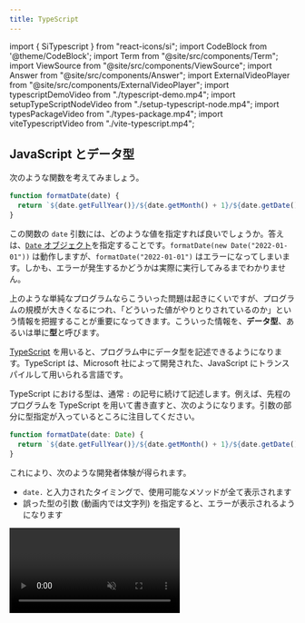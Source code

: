 ```yaml
---
title: TypeScript
---
```


import { SiTypescript } from "react-icons/si";
import CodeBlock from '@theme/CodeBlock';
import Term from "@site/src/components/Term";
import ViewSource from "@site/src/components/ViewSource";
import Answer from "@site/src/components/Answer";
import ExternalVideoPlayer from "@site/src/components/ExternalVideoPlayer";
import typescriptDemoVideo from "./typescript-demo.mp4";
import setupTypeScriptNodeVideo from "./setup-typescript-node.mp4";
import typesPackageVideo from "./types-package.mp4";
import viteTypescriptVideo from "./vite-typescript.mp4";

## JavaScript とデータ型

次のような関数を考えてみましょう。

```javascript
function formatDate(date) {
  return `${date.getFullYear()}/${date.getMonth() + 1}/${date.getDate()}`;
}
```

この関数の `date` 引数には、どのような値を指定すれば良いでしょうか。答えは、[`Date` オブジェクト](https://developer.mozilla.org/ja/docs/Web/JavaScript/Reference/Global_Objects/Date)を指定することです。`formatDate(new Date("2022-01-01"))` は動作しますが、`formatDate("2022-01-01")` はエラーになってしまいます。しかも、エラーが発生するかどうかは実際に実行してみるまでわかりません。

上のような単純なプログラムならこういった問題は起きにくいですが、プログラムの規模が大きくなるにつれ、「どういった値がやりとりされているのか」という情報を把握することが重要になってきます。こういった情報を、**データ型**、あるいは単に**型**と呼びます。

[TypeScript](https://www.typescriptlang.org/) を用いると、プログラム中にデータ型を記述できるようになります。TypeScript は、Microsoft 社によって開発された、JavaScript に<Term type="transpile">トランスパイル</Term>して用いられる言語です。

TypeScript における型は、通常 `:` の記号に続けて記述します。例えば、先程のプログラムを TypeScript を用いて書き直すと、次のようになります。引数の部分に型指定が入っているところに注目してください。

```typescript
function formatDate(date: Date) {
  return `${date.getFullYear()}/${date.getMonth() + 1}/${date.getDate()}`;
}
```

これにより、次のような開発者体験が得られます。

- `date.` と入力されたタイミングで、使用可能なメソッドが全て表示されます
- 誤った型の引数 (動画内では文字列) を指定すると、エラーが表示されるようになります

<video src={typescriptDemoVideo} controls autoPlay muted loop />

:::tip 静的型言語との比較

C++ や Java などの一般的なプログラミング言語では、型の情報は実行に何らかの影響を与えますが、TypeScript は JavaScript にトランスパイルされる言語であり、実行時には型の情報は一切利用されません。

:::

## TypeScript を使って Node.js のプログラムを記述する

TypeScript を用いて Node.js のプログラムを作成するには、次の手順に従ってください。

<video src={setupTypeScriptNodeVideo} controls />

まずは、プロジェクトルートに `package.json` を作成します。`npm init` を実行すればよいのでした。

続いて、

```shell
npm install -D typescript
```

を実行し、[typescript パッケージ](https://www.npmjs.com/package/typescript)をインストールします。`-D` オプションは「開発時のみに使用する」という意思表示になります。`package.json` に記録される方法が少しだけ変わります。

続いて、`main.ts` ファイルを作成します。TypeScript ファイルの拡張子は通常 `.ts` です。今回は、

```typescript title="main.ts"
const language: string = "TypeScript";
console.log(`Hello ${language}!`);
```

としました。

TypeScript ファイルの作成が終わったら、<Term type="npxCommand">`npx` コマンド</Term>で [TypeScript パッケージを実行](https://www.typescriptlang.org/docs/handbook/compiler-options.html)し、TypeScript ファイルを JavaScript ファイルにトランスパイルします。パッケージ名と異なり、`tsc` となるので注意しましょう。

```shell
npx tsc main.ts
```

すると、同名の JavaScript ファイルが生成されます。このファイルを実行すれば、通常の JavaScript として実行できます。

## TypeScript の基礎

TypeScript を試すには、Microsoft が提供している [TS Playground](https://www.typescriptlang.org/play) を用いると便利です。必要に応じて利用してください。

### 型を記述できる場所

TypeScript の型は、関数の引数や戻り値、変数の後に `:` とともに記述できます。

```typescript
// add は number 型の引数 a, b をとり number 型の値を返す関数
function add(a: number, b: number): number {
  return a + b;
}

// sum は number 型の変数
let sum: number = add(3, 4);
```

データ型が誤っている場合、TypeScript はエラーを出力します。

```typescript
sum = "7"; // Type 'string' is not assignable to type 'number'.

add("3", "4"); // Argument of type 'string' is not assignable to parameter of type 'number'.
```

### データ型と値

TypeScript のデータ型は、**全ての値を含む集合 `unknown` の部分集合**になります。ある値 `v` が集合 `T` に属するとき、`v` は `T` 型であるといいます。例えば、数値 `1` は `1` 型、`number` 型、`unknown` 型のいずれにも当てはまります。なお、空集合は `never` 型です。

```typescript
// すべて正しい
const a: unknown = 1;
const b: number = 1;
const c: 1 = 1; // 左辺の 1 はデータ型 (unknown の部分集合) としての 1

// never 型にはどんな値も代入できない
// const d: never = 1;
```

![TypeScript のデータ型](./typescript-types.drawio.svg)

:::tip `any` 型

TypeScript の標準設定では、型が判明しなかった場合、`any` 型が指定されたものとみなされます。`any` 型の値には、どんな操作でも許容されます。`any` 型の値はどんな型の変数にも代入できますし、`any` 型の変数にはどんな値でも代入できます。上の集合のどの部分にも当てはまりません。

```typescript
const strangeValue: any = 1;

// TypeScript は誤りを検出できないが、実行時にエラーになる
strangeValue.strangeMethod();
```

:::

### データ型の別名

`type` 宣言を用いると、データ型に対して別名を付けられます。

```typescript
type Age = number;

// 変数 age は Age (number) 型
const age: Age = 18;
```

:::tip

型の名前には通常<Term type="pascalCase">パスカルケース</Term>が用いられます。

:::

### オブジェクト型

オブジェクト型では、プロパティの名前や、値の型が指定できます。

```typescript
// Student は string 型の name プロパティと number 型の age プロパティを持つオブジェクト
type Student = {
  name: string;
  age: number;
};

let student: Student = { name: "田中", age: 18 };
```

なお、余分なプロパティを持つオブジェクトでも問題なく代入できます。次の例から、`Teacher` は `Student` の部分集合であることが分かります。

```typescript
type Teacher = {
  name: string;
  age: number;
  subject: string;
};

let teacher: Teacher = { name: "鈴木", age: 18, subject: "数学" };
student = teacher;

// Property 'subject' is missing in type 'Student' but required in type 'Teacher'.
teacher = student;
```

### 配列型

型 `T` の配列型は、`T[]` のように記述できます。また、`T` が `U` の部分集合であれば、`T[]` は `U[]` の部分集合になります。

```typescript
const numbers: number[] = [1, 2, 3];

// number[] は unknown[] の部分集合
const unknowns: unknown[] = numbers;
```

### 関数型

関数型では、引数や戻り値の型が指定できます。引数名は異なっていても同じ型だとみなされます。

```typescript
// BinaryNumberOperator は number 型の引数 2 つを受け取って number 型の値を返す関数
type BinaryNumberOperator = (x: number, y: number) => number;

function add(a: number, b: number): number {
  return a + b;
}

const operator: BinaryNumberOperator = add;
```

引数の数が少ない関数型は、多い関数型の部分集合とみなされます。

```typescript
function increment(a: number): number {
  return a + 1;
}

// (a: number) => number は (a: number, b: number) => number の部分集合
const operator2: BinaryNumberOperator = increment;
```

### 型演算

2 つの型に対し、集合の和や積 (共通部分)を求める記号が利用できます。

| 記号                | 意味     |
| ------------------- | -------- |
| `&`                 | 共通部分 |
| <code>&#124;</code> | 合併     |

```typescript
type Student = { name: string; major: string };
type Programmer = { name: string; language: string };
const studentProgrammer: Student & Programmer = {
  name: "田中",
  major: "数学",
  language: "TypeScript",
};

const hand: "グー" | "チョキ" | "パー" = "グー";
```

### 型推論

文脈からデータ型が明らかな場合は、型定義の記述を省略できます。

```typescript
// age は number 型
let age = 18;

// Type 'string' is not assignable to type 'number'.
age = "19";

// 戻り値の型が推論されるため、add は (a: number, b: number) => number 型
function add(a: number, b: number) {
  return a + b;
}
```

関数型を要求する部分に関数式を指定する場合、その引数の型が推論されます。

```typescript
type BinaryNumberOperator = (a: number, b: number) => number;

// a や b は number に推論される
const operator: BinaryNumberOperator = (a, b) => a + b;

// イベントハンドラの記述の際に便利
window.onload = (e) => {
  // e は Event 型
};
```

### ジェネリクス

引数を一つ受け取り、その値をそのまま返す関数を考えてみよう。

```typescript
function identity(x) {
  return x;
}
```

こういった関数では、引数 `x` はどんな型の値も指定できます。つまり、`x` は `unknown` 型とするのが適切なはずです。しかしながら、引数を `unknown` 型としてしまうと、戻り値が `unknown` 型となってしまい、戻り値に対する操作が一切不可能になってしまいます。

```typescript
function identity(x: unknown) {
  return x;
}

// Object is of type 'unknown'.
identity(1).toString();
```

TypeScript では、型パラメータを用いることで、この問題を解決できます。型パラメータは、通常の引数と異なり、型を指定するための特殊な引数です。JavaScript に<Term type="transpile">トランスパイル</Term>されるタイミングで削除されます。

```typescript
// T は型パラメータ
// identity は T 型の引数を受け取って T 型の戻り値を返す関数
function identity<T>(x: T): T {
  return x;
}

// T に number を指定したので、ここでは identity は number 型の引数を受け取って number 型の戻り値を返す関数
identity<number>(1).toString();

// 文脈から型パラメータが明らかな場合は推論される
// この場合は T は number に推論される
identity(1).toString();
```

こういった言語機能は他の多くのプログラミング言語でも用意されており、[ジェネリクス](https://www.typescriptlang.org/docs/handbook/2/generics.html)と呼ばれます。

`type` 宣言でも型パラメータを利用できます。

```typescript
type BinaryOperator<T> = (a: T, b: T) => T;

// add は (a: number, b: number) => number 型
const add: BinaryOperator<number> = (a, b) => a + b;
```

## TypeScript と npm

npm でインストールしたパッケージが TypeScript に対応している場合、下の図のように、npm のパッケージのウェブサイトに <SiTypescript style={{ verticalAlign: "text-bottom" }} /> アイコンが表示されます。

![npm パッケージの TypeScript 対応](./npm-typescript.png)

`DT` アイコンがついているパッケージは、`@types/パッケージ名` という名称のパッケージをインストールすることで、TypeScript からパッケージが利用可能になります。例えば、`@types/express` パッケージをインストールすることにより、`express` パッケージが TypeScript から利用できるようになります。

<video src={typesPackageVideo} controls />

`@types` パッケージのインストール前後で `app` の型が変わっていることが分かります。

## フロントエンドにおける TypeScript の利用

Vite は、標準で TypeScript のトランスパイラが内蔵されています。新しくプロジェクトを作成する際は、テンプレートを選択する際に TypeScript のテンプレートを使用しましょう。

<video src={viteTypescriptVideo} controls />

:::tip `tsconfig.json`

この方法でプロジェクトを作成すると、`tsconfig.json` というファイルが生成されます。TypeScript は、さまざまな JavaScript のニーズに合わせてカスタマイズできるようになっており、その設定を記述するためのファイルが `tsconfig.json` です。

[公式ドキュメント](https://www.typescriptlang.org/tsconfig) には、全てのオプションの詳細な説明が記述されています。特に、[`strict` オプション](https://www.typescriptlang.org/tsconfig#strict)は、TypeScript の能力を大幅に上昇させることができるので、有効にすることが推奨されています。`typescript` パッケージを直接インストールしたプロジェクトでは、`npx tsc --init` コマンドによりこのファイルを生成できます。

:::

## 課題

1. `string & number` 型は何型と等しいでしょうか。
2. 次のように定義される型 `T` に対して使用可能なプロパティは何でしょうか。

   ```typescript
   type T = { name: string; age: number } | { name: string; subject: string };
   ```

3. 次の型のうち、`(v: string) => string` 型とみなせる (部分集合である) ものを全て選んでください。
   - `(v: unknown) => string`
   - `(v: never) => string`
   - `(v: string) => unknown`
   - `(v: string) => never`
4. 次の関数 `apply` は、関数を適用する関数です。ジェネリクスを用いて適切な型をつけてください (ヒント: 引数と戻り値を表す型パラメータを定義しましょう)。

   ```typescript
   function apply(f, x) {
     return f(x);
   }
   ```

5. フロントエンド・バックエンドともに TypeScript を利用するアプリケーションを作成し、公開してみてください。

<Answer>

1. `never` 型

   ```typescript
   type StringAndNumber = string & number; // never
   ```

2. `name` のみ

   2 つの型に共通しているのは `name` プロパティだけなので、`T` 型の変数に必ず存在しているプロパティは`name` のみとなります。よって、`name` のみ使用可能となります。

3. `(v: unknown) => string` と `(v: string) => never`

   まず `(v: string) => never` に関してですが、こちらはなんとなく想像がつくかもしれません。`never` 型はすべての型に含まれるため `string` 型にも含まれますから、 `(v: string) => string` とみなすことができるでしょう。

   一方で、`(v: unknown) => string` 型が答えになっているのは意外かもしれません。`unknown` 型は `string` 型を含むから間違いなのではないかと考えた方も多いでしょう。しかし、この理論で行くと少々不都合が生じます。例えば、次のようなコードを考えましょう。

   ```javascript
   type F = (arg: { name: string, math: number }) => number;

   function func(arg: { name: string, math: number, science: number }): number {
     console.log(arg.science);
     return arg.math;
   }

   const f: F = func;
   f({ name: "Tanaka", math: 100 });
   ```

   このコードでは、`{ name: string, math: number }` 型は `{ name: string, math: number, science: number }` 型を含んでいます。先ほどの `unknown` 型と `string` 型の関係と同じです。

   もしこのコードが通る場合、実際に渡された `{name: "Tanaka", math: 100}` には存在しないはずの `science` プロパティにアクセスできてしまうことになります。このようなことを防ぐために、引数の型が小さい集合になればなるほど、関数の型は大きな集合になる必要があります。

4. ```typescript
   function apply<T, U>(f: (x: T) => U, x: T): U {
     return f(x);
   }
   ```

   <ViewSource url={import.meta.url} path="_samples/apply" noCodeSandbox />

</Answer>
